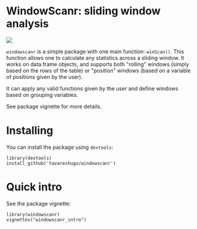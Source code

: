 # WindowScanr: sliding window analysis

![](window_example.png)

`windowscanr` is a simple package with one main function: `winScan()`. This function 
allows one to calculate any statistics across a sliding window. It works on data.frame objects, 
and supports both "rolling" windows (simply based on the rows of the table) or "position" windows 
(based on a variable of positions given by the user). 

It can apply any valid functions given by the user and define windows based on grouping variables. 

See package vignette for more details.

# Installing

You can install the package using `devtools`:

```
library(devtools)
install_github('tavareshugo/windowscanr')
```

# Quick intro

See the package vignette:

```
library(windowscanr)
vignettes("windowscanr_intro")
```
